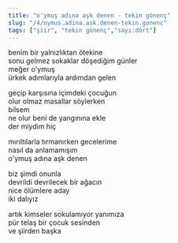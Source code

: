 ```yaml
---
title: "o'ymuş adına aşk denen - tekin gönenç"
slug: "/4/oymus.adina.ask.denen-tekin.gonenc"
tags: ["şiir", "tekin gönenç","sayı:dört"]
---
```

benim bir yalnızlıktan ötekine  
sonu gelmez sokaklar döşediğim günler\
meğer o'ymuş\
ürkek adımlarıyla ardımdan gelen

geçip karşısına içimdeki çocuğun\
olur olmaz masallar söylerken\
bilsem\
ne olur beni de yangınına ekle\
der miydim hiç

mırıltılarla tırmanırken gecelerime\
nasıl da anlamamışım\
o'ymuş adına aşk denen

biz şimdi onunla\
devrildi devrilecek bir ağacın\
nice ölümlere aday\
iki dalıyız

artık kimseler sokulamıyor yanımıza\
pür telaş bir çocuk sesinden\
ve şiirden başka
